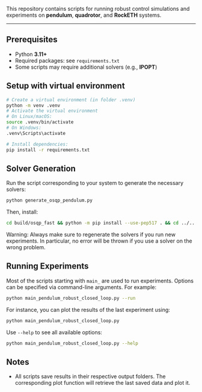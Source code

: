 This repository contains scripts for running robust control simulations and experiments on **pendulum**, **quadrotor**, and **RockETH** systems.  

---

## Prerequisites
- Python **3.11+**
- Required packages: see `requirements.txt`
- Some scripts may require additional solvers (e.g., **IPOPT**)


## Setup with virtual environment
```bash
# Create a virtual environment (in folder .venv)
python -m venv .venv
# Activate the virtual environment
# On Linux/macOS:
source .venv/bin/activate
# On Windows:
.venv\Scripts\activate

# Install dependencies:
pip install -r requirements.txt
```

## Solver Generation
Run the script corresponding to your system to generate the necessary solvers:
```bash
python generate_osqp_pendulum.py
```
Then, install:
```bash
cd build/osqp_fast && python -m pip install --use-pep517 . && cd ../..
```

Warning:
Always make sure to regenerate the solvers if you run new experiments. In particular, no error will be thrown if you use a solver on the wrong problem.


## Running Experiments
Most of the scripts starting with `main_` are used to run experiments. Options can be specified via command-line arguments. For example:
```bash
python main_pendulum_robust_closed_loop.py --run
```

For instance, you can plot the results of the last experiment using:
```bash
python main_pendulum_robust_closed_loop.py
```

Use `--help` to see all available options:
```bash
python main_pendulum_robust_closed_loop.py --help
```
## Notes
- All scripts save results in their respective output folders. The corresponding plot function will retrieve the last saved data and plot it.







